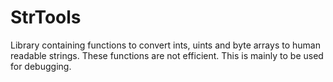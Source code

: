 # StrTools
Library containing functions to convert ints, uints and byte arrays to human readable strings.
These functions are not efficient. This is mainly to be used for debugging.